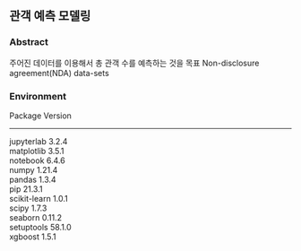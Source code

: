 ## 관객 예측 모델링

### Abstract
주어진 데이터를 이용해서 총 관객 수를 예측하는 것을 목표
Non-disclosure agreement(NDA) data-sets

### Environment
Package              Version  
-------------------- ---------  
jupyterlab           3.2.4  
matplotlib           3.5.1  
notebook             6.4.6  
numpy                1.21.4  
pandas               1.3.4  
pip                  21.3.1  
scikit-learn         1.0.1  
scipy                1.7.3  
seaborn              0.11.2  
setuptools           58.1.0  
xgboost              1.5.1  